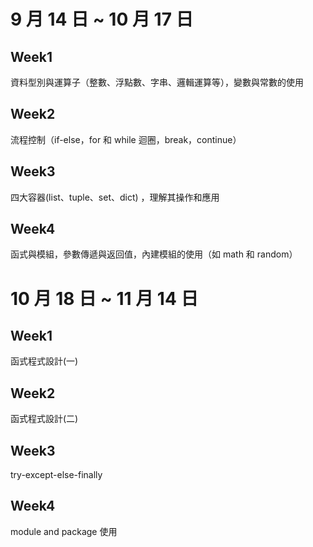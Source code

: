 # 9 月 14 日 ~ 10 月 17 日

## Week1

資料型別與運算子（整數、浮點數、字串、邏輯運算等），變數與常數的使用

## Week2

流程控制（if-else，for 和 while 迴圈，break，continue）

## Week3

四大容器(list、tuple、set、dict) ，理解其操作和應用

## Week4

函式與模組，參數傳遞與返回值，內建模組的使用（如 math 和 random）

# 10 月 18 日 ~ 11 月 14 日

## Week1

函式程式設計(一)

## Week2

函式程式設計(二)

## Week3

try-except-else-finally

## Week4

module and package 使用
